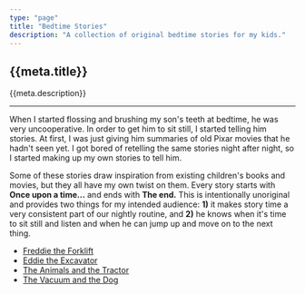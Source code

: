 ```yaml
---
type: "page"
title: "Bedtime Stories"
description: "A collection of original bedtime stories for my kids."
---
```


## {{meta.title}}

{{meta.description}}

---

<div class="md-indent"></div>

When I started flossing and brushing my son's teeth at bedtime, he was very uncooperative. In order to get him to sit still, I started telling him stories. At first, I was just giving him summaries of old Pixar movies that he hadn't seen yet. I got bored of retelling the same stories night after night, so I started making up my own stories to tell him.

Some of these stories draw inspiration from existing children's books and movies, but they all have my own twist on them. Every story starts with **Once upon a time...** and ends with **The end.** This is intentionally unoriginal and provides two things for my intended audience: **1)** it makes story time a very consistent part of our nightly routine, and **2)** he knows when it's time to sit still and listen and when he can jump up and move on to the next thing.

- [Freddie the Forklift](/bedtime-stories/freddie)
- [Eddie the Excavator](/bedtime-stories/eddie)
- [The Animals and the Tractor](/bedtime-stories/tractor)
- [The Vacuum and the Dog](/bedtime-stories/vacuum)